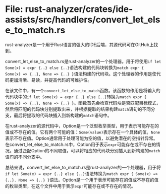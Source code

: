# File: rust-analyzer/crates/ide-assists/src/handlers/convert_let_else_to_match.rs

rust-analyzer是一个用于Rust语言的强大的IDE后端，其源代码可在GitHub上找到。

convert_let_else_to_match.rs是rust-analyzer的一个处理器，用于将使用`if let Some(x) = expr {..} else {..}`语法构建的代码块转换为`match expr { Some(x) => {..}, None => {..} }`语法构建的代码块。这个处理器的作用是使代码更加清晰、易读，并提高代码的可维护性。

在该文件中，有一个`convert_let_else_to_match`函数。该函数的作用是将输入的代码块中的`if let Some(x) = expr {..} else {..}`转换为`match expr { Some(x) => {..}, None => {..} }`。函数首先会检查代码块是否匹配目标模式，然后将匹配的代码块分别提取出来，并根据提取的结果构建`match`语句的不同分支，最后将提取的代码块插入到新构建的`match`语句中。

在rust-analyzer的源代码中，Option<T>是一个泛型枚举类型，用于表示可能存在的值或不存在的值。它有两个可能的值：`Some(value)`表示存在一个具体的值，`None`表示不存在值。Option<T>通常用于处理可能为空的值，以避免潜在的空指针异常。在convert_let_else_to_match.rs中，Option<T>用于表示`expr`可能存在或不存在的情况。通过匹配Option<T>的不同取值，可以将相应的代码块分别插入到新构建的`match`语句的不同分支中。

总结来说，convert_let_else_to_match.rs是rust-analyzer的一个处理器，用于将`if let Some(x) = expr {..} else {..}`语法转换为`match expr { Some(x) => {..}, None => {..} }`语法。Option<T>是一个用于表示可能存在的值或不存在的值的枚举类型，在这个文件中用于表示`expr`可能存在或不存在的情况。

